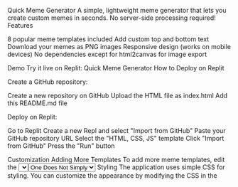 Quick Meme Generator
A simple, lightweight meme generator that lets you create custom memes in seconds. No server-side processing required!
Features

8 popular meme templates included
Add custom top and bottom text
Download your memes as PNG images
Responsive design (works on mobile devices)
No dependencies except for html2canvas for image export

Demo
Try it live on Replit: Quick Meme Generator
How to Deploy on Replit

Create a GitHub repository:

Create a new repository on GitHub
Upload the HTML file as index.html
Add this README.md file


Deploy on Replit:

Go to Replit
Create a new Repl and select "Import from GitHub"
Paste your GitHub repository URL
Select the "HTML, CSS, JS" template
Click "Import from GitHub"
Press the "Run" button



Customization
Adding More Templates
To add more meme templates, edit the <select> element in the HTML:
html<select id="template" onchange="updateTemplate()">
    <option value="https://i.imgflip.com/4/1bij.jpg">One Does Not Simply</option>
    <!-- Add more templates here -->
</select>
Styling
The application uses simple CSS for styling. You can customize the appearance by modifying the CSS in the <style> section.
License
MIT License - feel free to use, modify, and distribute as you wish!
Credits

Meme templates sourced from imgflip.com
html2canvas library for image export functionality